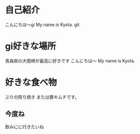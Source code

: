 # 自己紹介
こんにちは〜gi
My name is Kyota. git

# gi好きな場所
青森県の大間崎が最高に好きです
こんにちは〜
My name is Kyota. 
# 好きな食べ物
ぶりの照り焼き
または豚キムチです。

## 今度ね
飲みにに行きたいね
